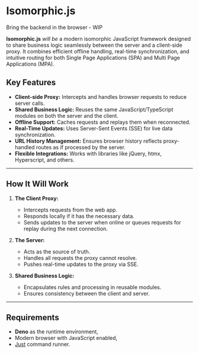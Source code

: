 # Isomorphic.js
Bring the backend in the browser - WIP

**Isomorphic.js** _will be_  a modern isomorphic JavaScript framework designed to share business logic seamlessly between the server and a client-side proxy. It combines efficient offline handling, real-time synchronization, and intuitive routing for both Single Page Applications (SPA) and Multi Page Applications (MPA).

## Key Features

- **Client-side Proxy:** Intercepts and handles browser requests to reduce server calls.
- **Shared Business Logic:** Reuses the same JavaScript/TypeScript modules on both the server and the client.
- **Offline Support:** Caches requests and replays them when reconnected.
- **Real-Time Updates:** Uses Server-Sent Events (SSE) for live data synchronization.
- **URL History Management:** Ensures browser history reflects proxy-handled routes as if processed by the server.
- **Flexible Integrations:** Works with libraries like jQuery, htmx, Hyperscript, and others.

---

## How It Will Work

1. **The Client Proxy:**
   - Intercepts requests from the web app.
   - Responds locally if it has the necessary data.
   - Sends updates to the server when online or queues requests for replay during the next connection.

2. **The Server:**
   - Acts as the source of truth.
   - Handles all requests the proxy cannot resolve.
   - Pushes real-time updates to the proxy via SSE.

3. **Shared Business Logic:**
   - Encapsulates rules and processing in reusable modules.
   - Ensures consistency between the client and server.

---

## Requirements

- **Deno** as the runtime environment,
- Modern browser with JavaScript enabled,
- [Just](https://github.com/casey/just) command runner.
